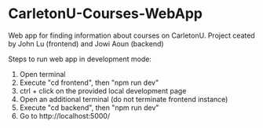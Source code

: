 # CarletonU-Courses-WebApp
 Web app for finding information about courses on CarletonU. Project ceated by John Lu (frontend) and Jowi Aoun (backend)

Steps to run web app in development mode:
1. Open terminal
2. Execute "cd frontend", then "npm run dev"
3. ctrl + click on the provided local development page
4. Open an additional terminal (do not terminate frontend instance)
5. Execute "cd backend", then "npm run dev"
6. Go to http://localhost:5000/
